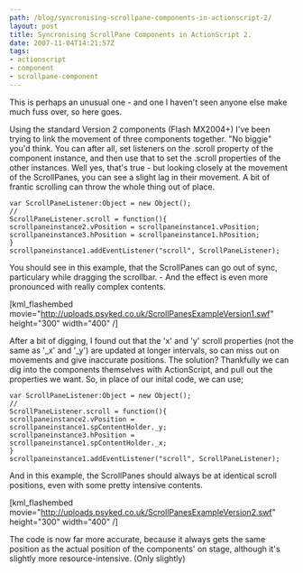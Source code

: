 ```yaml
---
path: /blog/syncronising-scrollpane-components-in-actionscript-2/
layout: post
title: Syncronising ScrollPane Components in ActionScript 2.
date: 2007-11-04T14:21:57Z
tags:
- actionscript
- component
- scrollpane-component
---
```


This is perhaps an unusual one - and one I haven't seen anyone else make much fuss over, so here goes.

Using the standard Version 2 components (Flash MX2004+) I've been trying to link the movement of three components together.  "No biggie" you'd think. You can after all, set listeners on the .scroll property of the component instance, and then use that to set the .scroll properties of the other instances.  Well yes, that's true - but looking closely at the movement of the ScrollPanes, you can see a slight lag in their movement.  A bit of frantic scrolling can throw the whole thing out of place.

    var ScrollPaneListener:Object = new Object();
    //
    ScrollPaneListener.scroll = function(){
    scrollpaneinstance2.vPosition = scrollpaneinstance1.vPosition;
    scrollpaneinstance3.hPosition = scrollpaneinstance1.hPosition;
    }
    scrollpaneinstance1.addEventListener("scroll", ScrollPaneListener);

You should see in this example, that the ScrollPanes can go out of sync, particulary while dragging the scrollbar. - And the effect is even more pronounced with really complex contents.

[kml_flashembed movie="http://uploads.psyked.co.uk/ScrollPanesExampleVersion1.swf" height="300" width="400" /]

After a bit of digging, I found out that the 'x' and 'y' scroll properties (not the same as '_x' and '_y') are updated at longer intervals, so can miss out on movements and give inaccurate positions.  The solution?  Thankfully we can dig into the components themselves with ActionScript, and pull out the properties we want.  So, in place of our inital code, we can use;

    var ScrollPaneListener:Object = new Object();
    //
    ScrollPaneListener.scroll = function(){
    scrollpaneinstance2.vPosition = scrollpaneinstance1.spContentHolder._y;
    scrollpaneinstance3.hPosition = scrollpaneinstance1.spContentHolder._x;
    }
    scrollpaneinstance1.addEventListener("scroll", ScrollPaneListener);

And in this example, the ScrollPanes should always be at identical scroll positions, even with some pretty intensive contents.

[kml_flashembed movie="http://uploads.psyked.co.uk/ScrollPanesExampleVersion2.swf" height="300" width="400" /]

The code is now far more accurate, because it always gets the same position as the actual position of the components' on stage, although it's slightly more resource-intensive.  (Only slightly)